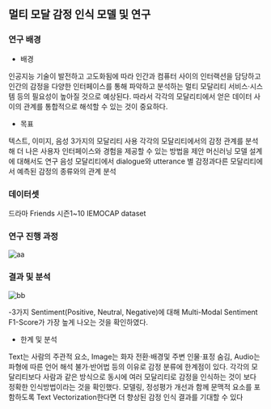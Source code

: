 ## 멀티 모달 감정 인식 모델 및 연구

### 연구 배경
- 배경

인공지능 기술이 발전하고 고도화됨에 따라 인간과 컴퓨터 사이의 인터랙션을 담당하고 인간의 감정을 
다양한 인터페이스를 통해 파악하고 분석하는 멀티 모달리티 서비스·시스템 등의 필요성이 높아질 것으로 예상된다. 
따라서 각각의 모달리티에서 얻은 데이터 사이의 관계를 통합적으로 해석할 수 있는 것이 중요하다.
- 목표

텍스트, 이미지, 음성 3가지의 모달리티 사용
각각의 모달리티에서의 감정 관계를 분석해 더 나은 사용자 인터페이스와 경험을 제공할 수 있는 방법을 제안
머신러닝 모델 설계에 대해서도 연구
음성 모달리티에서 dialogue와 utterance 별 감정과다른 모달리티에서 예측된 감정의 종류와의 관계 분석

### 데이터셋
드라마 Friends 시즌1~10
IEMOCAP dataset

### 연구 진행 과정
![aa](https://user-images.githubusercontent.com/48430005/87754860-ceba4f00-c840-11ea-9cea-1daca9927003.png)

### 결과 및 분석
![bb](https://user-images.githubusercontent.com/48430005/87754864-d1b53f80-c840-11ea-810d-24081557efea.png)

-3가지 Sentiment(Positive, Neutral, Negative)에 대해 Multi-Modal Sentiment F1-Score가 가장 높게 나오는 것을 확인하였다.

- 한계 및 분석

Text는 사람의 주관적 요소, Image는 화자 전환·배경및 주변 인물·표정 숨김, Audio는 파형에 따른 언어 해석 불가·반어법 등의 이유로 감정 분류에 한계점이 있다.
각각의 모달리티보다 사람과 같은 방식으로 동시에 여러 모달리티로 감정을 인식하는 것이 보다 정확한 인식방법이라는 것을 확인했다. 
모델링, 정성평가 개선과 함께 문맥적 요소를 포함하도록 Text Vectorization한다면 더 향상된 감정 인식 결과를 기대할 수 있다


